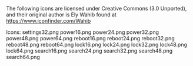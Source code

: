 The following icons are licensed under Creative Commons (3.0 Unported), and their original author is Ely Wahib found at
https://www.iconfinder.com/Wahib

Icons:
settings32.png
power16.png
power24.png
power32.png
power48.png
power64.png
reboot16.png
reboot24.png
reboot32.png
reboot48.png
reboot64.png
lock16.png
lock24.png
lock32.png
lock48.png
lock64.png
search16.png
search24.png
search32.png
search48.png
search64.png